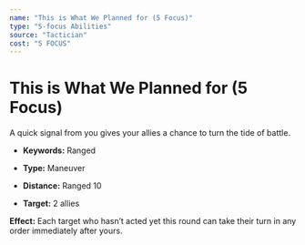 ```yaml
---
name: "This is What We Planned for (5 Focus)"
type: "5-focus Abilities"
source: "Tactician"
cost: "5 FOCUS"
---
```


# This is What We Planned for (5 Focus)

A quick signal from you gives your allies a chance to turn the tide of battle.


- **Keywords:** Ranged

- **Type:** Maneuver

- **Distance:** Ranged 10

- **Target:** 2 allies

**Effect:** Each target who hasn’t acted yet this round can take their turn in any order immediately after yours.
